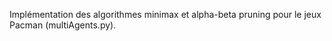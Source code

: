 Implémentation des algorithmes minimax et alpha-beta pruning pour le jeux Pacman (multiAgents.py). 
